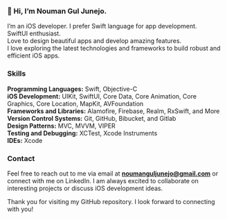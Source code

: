 ### 👋 Hi, I’m Nouman Gul Junejo.
I’m an iOS developer. I prefer Swift language for app development. <br>
SwiftUI enthusiast. <br>
Love to design beautiful apps and develop amazing features. <br>
I love exploring the latest technologies and frameworks to build robust and efficient iOS apps. <br>

### Skills <br>
**Programming Languages:** Swift, Objective-C <br>
**iOS Development:** UIKit, SwiftUI, Core Data, Core Animation, Core Graphics, Core Location, MapKit, AVFoundation <br>
**Frameworks and Libraries:** Alamofire, Firebase, Realm, RxSwift, and More <br>
**Version Control Systems:** Git, GitHub, Bibucket, and Gitlab <br>
**Design Patterns:** MVC, MVVM, VIPER <br>
**Testing and Debugging:** XCTest, Xcode Instruments <br>
**IDEs:** Xcode <br>


### Contact
Feel free to reach out to me via email at **noumanguljunejo@gmail.com** or connect with me on LinkedIn. I am always excited to collaborate on interesting projects or discuss iOS development ideas.

Thank you for visiting my GitHub repository. I look forward to connecting with you!
